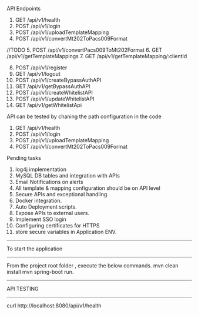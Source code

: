 API Endpoints

1. GET      /api/v1/health
2. POST     /api/v1/login
3. POST     /api/v1/uploadTemplateMapping
4. POST     /api/v1/convertMt202ToPacs009Format

//TODO 
5. POST     /api/v1/convertPacs009ToMt202Format
6. GET      /api/v1/getTemplateMappings
7. GET      /api/v1/getTemplateMapping/:clientId

8. POST     /api/v1/register
9. GET      /api/v1/logout
10. POST    /api/v1/createBypassAuthAPI
11. GET     /api/v1/getBypassAuthAPI
12. POST    /api/v1/createWhitelistAPI
13. POST    /api/v1/updateWhitelistAPI
14. GET     /api/v1/getWhitelistApi

API can be tested by chaning the path configuration in the code  
   1. GET      /api/v1/health
   2. POST     /api/v1/login
   3. POST     /api/v1/uploadTemplateMapping
   4. POST     /api/v1/convertMt202ToPacs009Format

  

Pending tasks

1. log4j implementation
2. MySQL DB tables and integration with APIs
3. Email Notifications on alerts
4. All template & mapping configuration should be on API level
5. Secure APIs and exceptional handling. 
6. Docker integration.
7. Auto Deployment scripts. 
8. Expose APIs to external users.
9. Implement SSO login
10. Configuring  certificates for HTTPS 
11. store secure variables in Application ENV. 



******************************************************
To start the application 
******************************************************
From the project root folder , execute the below commands. 
mvn clean install
mvn spring-boot run.

**********************************************************
API TESTING
**********************************************************
curl http://localhost:8080/api/v1/health

